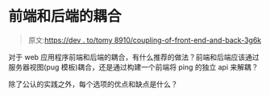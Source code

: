 # 前端和后端的耦合

> 原文:[https://dev . to/tomy 8910/coupling-of-front-end-and-back-3g6k](https://dev.to/tomy8910/coupling-of-front-end-and-backend-3g6k)

对于 web 应用程序前端和后端的耦合，有什么推荐的做法？前端和后端应该通过服务器视图(pug 模板)耦合，还是通过构建一个前端将 ping 的独立 api 来解耦？

除了公认的实践之外，每个选项的优点和缺点是什么？